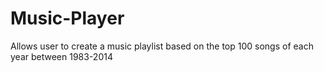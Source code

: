 # Music-Player

Allows user to create a music playlist based on the top 100 songs of each year between 1983-2014
